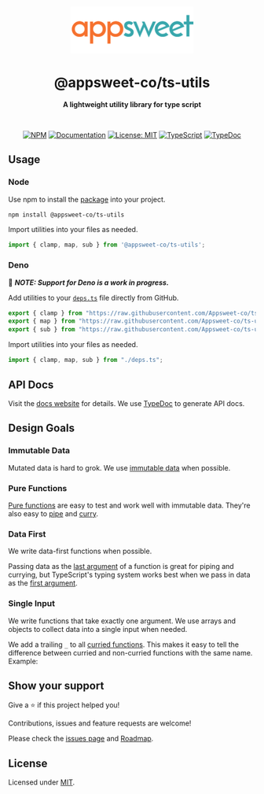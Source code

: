 <!-- ⚠️ This README has been generated from the file(s) "blueprint.md" ⚠️--><p align="center">
  <img src="./logo.png" alt="Logo" width="250" height="auto" />
</p>
<h1 align="center">@appsweet-co/ts-utils</h1>
<p align="center">
  <b>A lightweight utility library for type script</b></br>
  <sub><sub>
</p>

<br />

<p align="center">
		<a href="https://www.npmjs.com/package/@appsweet-co/ts-utils"><img alt="NPM" src="https://img.shields.io/npm/v/@appsweet-co/ts-utils.svg?style=for-the-badge" height="20"/></a>
<a href="https://appsweet-co.github.io/ts-utils/"><img alt="Documentation" src="https://img.shields.io/badge/documentation-yes-brightgreen.svg?style=for-the-badge" height="20"/></a>
<a href="https://github.com/appsweet-co/ts-utils/blob/main/LICENSE"><img alt="License: MIT" src="https://img.shields.io/badge/License-MIT-yellow.svg?style=for-the-badge" height="20"/></a>
<a href="https://www.typescriptlang.org/"><img alt="TypeScript" src="https://img.shields.io/badge/TypeScript-4.4.3-blueviolet?style=for-the-badge" height="20"/></a>
<a href="http://typedoc.org/"><img alt="TypeDoc" src="https://img.shields.io/badge/TypeDoc-0.22.4-blueviolet?style=for-the-badge" height="20"/></a>
	</p>



[](#usage)

## Usage

### Node

Use npm to install the [package](https://www.npmjs.com/package/@appsweet-co/ts-utils) into your project.

```zsh
npm install @appsweet-co/ts-utils
```

Import utilities into your files as needed.

```ts
import { clamp, map, sub } from '@appsweet-co/ts-utils';
```

### Deno

:memo: ***NOTE: Support for Deno is a work in progress.***

Add utilities to your [`deps.ts`](https://deno.land/manual@v1.11.3/examples/manage_dependencies) file directly from GitHub.

```ts
export { clamp } from "https://raw.githubusercontent.com/Appsweet-co/ts-utils/main/lib/fns/clamp.ts"
export { map } from "https://raw.githubusercontent.com/Appsweet-co/ts-utils/main/lib/fns/map.ts"
export { sub } from "https://raw.githubusercontent.com/Appsweet-co/ts-utils/main/lib/fns/sub.ts"
```

Import utilities into your files as needed.

```ts
import { clamp, map, sub } from "./deps.ts";
```


[](#api-docs)

## API Docs

Visit the [docs website](https://appsweet-co.github.io/ts-utils/) for details. We use [TypeDoc](http://typedoc.org/) to generate API docs.


[](#design-goals)

## Design Goals

### Immutable Data

Mutated data is hard to grok. We use [immutable data](https://en.wikipedia.org/wiki/Immutable_object) when possible.

### Pure Functions

[Pure functions](https://en.wikipedia.org/wiki/Pure_function) are easy to test and work well with immutable data. They're also easy to [pipe](https://en.wikipedia.org/wiki/Function_composition) and [curry](https://en.wikipedia.org/wiki/Currying).

### Data First

We write data-first functions when possible.

Passing data as the [last argument](https://dev.to/richytong/practical-functional-programming-in-javascript-data-last-1gjo) of a function is great for piping and currying, but TypeScript's typing system works best when we pass in data as the [first argument](https://basarat.gitbook.io/typescript/type-system/type-inference).

### Single Input

We write functions that take exactly one argument. We use arrays and objects to collect data into a single input when needed.

We add a trailing `_` to all [curried functions](https://en.wikipedia.org/wiki/Currying). This makes it easy to tell the difference between curried and non-curried functions with the same name. Example:


[](#show-your-support)

## Show your support

Give a ⭐️ if this project helped you!

Contributions, issues and feature requests are welcome!

Please check the [issues page](https://github.com/appsweet-co/ts-utils/issues) and [Roadmap](./ROADMAP.md).


[](#license)

## License
	
Licensed under [MIT](https://opensource.org/licenses/MIT).
